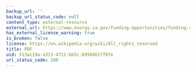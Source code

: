```yaml
---
backup_url: ''
backup_url_status_code: null
content_type: external-resource
external_url: https://www.energy.ca.gov/funding-opportunities/funding-resources/formatting-reports-and-writing-style-consultants-california
has_external_license_warning: true
is_broken: false
license: https://en.wikipedia.org/wiki/All_rights_reserved
title: PDF
uid: 513ac19a-a313-4712-bb5c-b958461ff07e
url_status_code: 200
---
```


